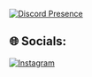 [![Discord Presence](https://lanyard-profile-readme.vercel.app/api/693140554330144829?hideDiscrim=true)](https://discord.com/users/693140554330144829)

## 🌐 Socials:
[![Instagram](https://img.shields.io/badge/Instagram-%23E4405F.svg?logo=Instagram&logoColor=white)](https://instagram.com/wondexz0)

